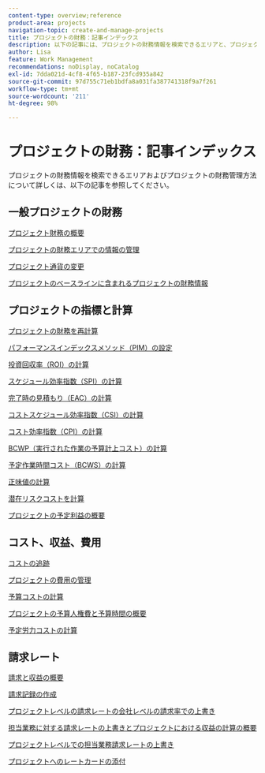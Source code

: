 ```yaml
---
content-type: overview;reference
product-area: projects
navigation-topic: create-and-manage-projects
title: プロジェクトの財務：記事インデックス
description: 以下の記事には、プロジェクトの財務情報を検索できるエリアと、プロジェクトの財務管理方法に関する情報が含まれています。
author: Lisa
feature: Work Management
recommendations: noDisplay, noCatalog
exl-id: 7dda021d-4cf8-4f65-b187-23fcd935a842
source-git-commit: 97d755c71eb1bdfa8a031fa387741318f9a7f261
workflow-type: tm+mt
source-wordcount: '211'
ht-degree: 98%

---
```


# プロジェクトの財務：記事インデックス

<!-- Audited: 5/2025 -->

プロジェクトの財務情報を検索できるエリアおよびプロジェクトの財務管理方法について詳しくは、以下の記事を参照してください。

## 一般プロジェクトの財務

[プロジェクト財務の概要](../../../manage-work/projects/project-finances/project-finances-overview-1.md)

[プロジェクトの財務エリアでの情報の管理](../../../manage-work/projects/project-finances/manage-project-finance-area.md)

[プロジェクト通貨の変更](../../../manage-work/projects/project-finances/change-project-currency.md)

[プロジェクトのベースラインに含まれるプロジェクトの財務情報](../../../manage-work/projects/project-finances/project-finances-included-in-project-baselines.md)

## プロジェクトの指標と計算

[プロジェクトの財務を再計算](../../../manage-work/projects/project-finances/recalculate-project-finances.md)

[パフォーマンスインデックスメソッド（PIM）の設定](../../../manage-work/projects/project-finances/set-pim.md)

[投資回収率（ROI）の計算](../../../manage-work/projects/project-finances/calculate-roi.md)

[スケジュール効率指数（SPI）の計算](../../../manage-work/projects/project-finances/calculate-spi.md)

[完了時の見積もり（EAC）の計算](../../../manage-work/projects/project-finances/calculate-eac.md)

[コストスケジュール効率指数（CSI）の計算](../../../manage-work/projects/project-finances/calculate-csi.md)

[コスト効率指数（CPI）の計算](../../../manage-work/projects/project-finances/calculate-cpi.md)

[BCWP（実行された作業の予算計上コスト）の計算](../../../manage-work/projects/project-finances/calculate-bcwp.md)

[予定作業時間コスト（BCWS）の計算](../../../manage-work/projects/project-finances/calculate-bcws.md)

[正味値の計算](../../../manage-work/projects/project-finances/calculate-net-value.md)

[潜在リスクコストを計算](../../../manage-work/projects/project-finances/potential-risk-cost.md)

[プロジェクトの予定利益の概要](../../../manage-work/projects/project-finances/project-planned-benefit.md)

## コスト、収益、費用

[コストの追跡](../../../manage-work/projects/project-finances/track-costs.md)

[プロジェクトの費用の管理](../../../manage-work/projects/project-finances/manage-project-expenses.md)

[予算コストの計算](../../../manage-work/projects/project-finances/budgeted-cost.md)

[プロジェクトの予算人権費と予算時間の概要](../../../manage-work/projects/project-finances/budgeted-labor-cost.md)

[予定労力コストの計算](../../../manage-work/projects/project-finances/planned-labor-cost.md)

<!--
<p data-mc-conditions="QuicksilverOrClassic.Quicksilver,QuicksilverOrClassic.Draft mode"><a href="../../../manage-work/projects/project-finances/export-billing-record-details.md" class="MCXref xref" xrefformat="{para}">Export billing record details as a PDF file</a> </p>
-->

<!--
<p data-mc-conditions="QuicksilverOrClassic.Draft mode"><a href="../../../manage-work/projects/project-finances/how-workfront-calculates-finances.md" class="MCXref xref" xrefformat="{para}">How Adobe Workfront calculates finances </a> </p>
-->

## 請求レート

[請求と収益の概要](../../../manage-work/projects/project-finances/billing-and-revenue-overview.md)

[請求記録の作成](../../../manage-work/projects/project-finances/create-billing-records.md)

[プロジェクトレベルの請求レートの会社レベルの請求率での上書き](../../../manage-work/projects/project-finances/override-project-level-with-company-level-billing-rates.md)

[担当業務に対する請求レートの上書きとプロジェクトにおける収益の計算の概要](../../../manage-work/projects/project-finances/override-role-billing-rates-and-calculate-project-revenue.md)

[プロジェクトレベルでの担当業務請求レートの上書き](../../../manage-work/projects/project-finances/override-job-role-billing-rates-at-the-project-level.md)

[プロジェクトへのレートカードの添付](/help/quicksilver/manage-work/projects/project-finances/attach-rate-card-to-project.md)
